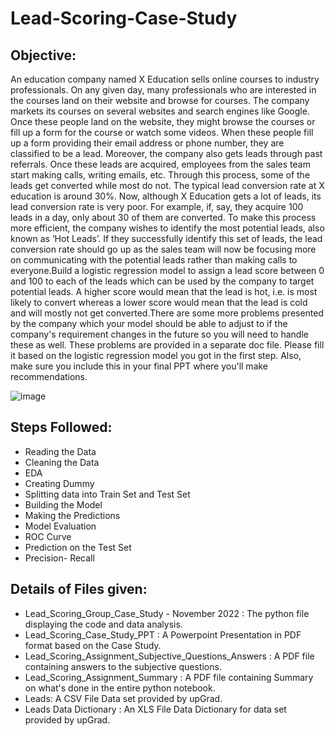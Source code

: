 # Lead-Scoring-Case-Study
## Objective:
An education company named X Education sells online courses to industry professionals. On any given day, many professionals who are interested in the courses land on their website and browse for courses. The company markets its courses on several websites and search engines like Google. Once these people land on the website, they might browse the courses or fill up a form for the course or watch some videos. When these people fill up a form providing their email address or phone number, they are classified to be a lead. Moreover, the company also gets leads through past referrals. Once these leads are acquired, employees from the sales team start making calls, writing emails, etc. Through this process, some of the leads get converted while most do not. The typical lead conversion rate at X education is around 30%. Now, although X Education gets a lot of leads, its lead conversion rate is very poor. For example, if, say, they acquire 100 leads in a day, only about 30 of them are converted. To make this process more efficient, the company wishes to identify the most potential leads, also known as ‘Hot Leads’. If they successfully identify this set of leads, the lead conversion rate should go up as the sales team will now be focusing more on communicating with the potential leads rather than making calls to everyone.Build a logistic regression model to assign a lead score between 0 and 100 to each of the leads which can be used by the company to target potential leads. A higher score would mean that the lead is hot, i.e. is most likely to convert whereas a lower score would mean that the lead is cold and will mostly not get converted.There are some more problems presented by the company which your model should be able to adjust to if the company's requirement changes in the future so you will need to handle these as well. These problems are provided in a separate doc file. Please fill it based on the logistic regression model you got in the first step. Also, make sure you include this in your final PPT where you'll make recommendations.

![image](https://user-images.githubusercontent.com/56269243/201811124-dfbc4bcb-2ca0-4034-bc1c-885380f40967.png)


## Steps Followed:
- Reading the Data
- Cleaning the Data
- EDA
- Creating Dummy
- Splitting data into Train Set and Test Set
- Building the Model
- Making the Predictions
- Model Evaluation
- ROC Curve
- Prediction on the Test Set
- Precision- Recall

## Details of Files given:
- Lead_Scoring_Group_Case_Study - November 2022 : The python file displaying the code and data analysis.
- Lead_Scoring_Case_Study_PPT : A Powerpoint Presentation in PDF format based on the Case Study.
- Lead_Scoring_Assignment_Subjective_Questions_Answers : A PDF file containing answers to the subjective questions.
- Lead_Scoring_Assignment_Summary : A PDF file containing Summary on what's done in the entire python notebook.
- Leads: A CSV File Data set provided by upGrad.
- Leads Data Dictionary : An XLS File Data Dictionary for data set provided by upGrad.
